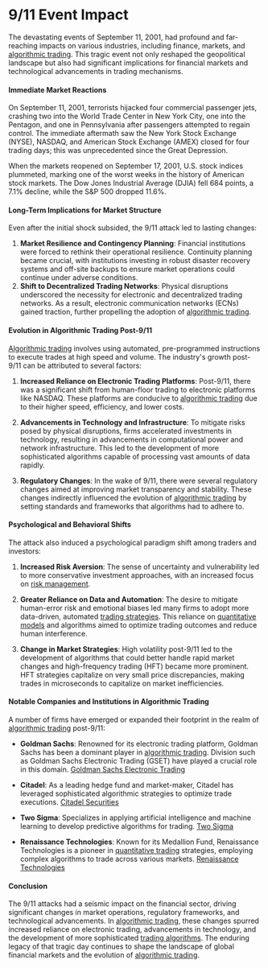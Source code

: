 # 9/11 Event Impact

The devastating events of September 11, 2001, had profound and far-reaching impacts on various industries, including finance, markets, and [algorithmic trading](../a/algorithmic_trading.md). This tragic event not only reshaped the geopolitical landscape but also had significant implications for financial markets and technological advancements in trading mechanisms.

#### Immediate Market Reactions

On September 11, 2001, terrorists hijacked four commercial passenger jets, crashing two into the World Trade Center in New York City, one into the Pentagon, and one in Pennsylvania after passengers attempted to regain control. The immediate aftermath saw the New York Stock Exchange (NYSE), NASDAQ, and American Stock Exchange (AMEX) closed for four trading days; this was unprecedented since the Great Depression.

When the markets reopened on September 17, 2001, U.S. stock indices plummeted, marking one of the worst weeks in the history of American stock markets. The Dow Jones Industrial Average (DJIA) fell 684 points, a 7.1% decline, while the S&P 500 dropped 11.6%.

#### Long-Term Implications for Market Structure

Even after the initial shock subsided, the 9/11 attack led to lasting changes:

1. **Market Resilience and Contingency Planning**: Financial institutions were forced to rethink their operational resilience. Continuity planning became crucial, with institutions investing in robust disaster recovery systems and off-site backups to ensure market operations could continue under adverse conditions.
2. **Shift to Decentralized Trading Networks**: Physical disruptions underscored the necessity for electronic and decentralized trading networks. As a result, electronic communication networks (ECNs) gained traction, further propelling the adoption of [algorithmic trading](../a/algorithmic_trading.md).

#### Evolution in Algorithmic Trading Post-9/11

[Algorithmic trading](../a/algorithmic_trading.md) involves using automated, pre-programmed instructions to execute trades at high speed and volume. The industry's growth post-9/11 can be attributed to several factors:

1. **Increased Reliance on Electronic Trading Platforms**: Post-9/11, there was a significant shift from human-floor trading to electronic platforms like NASDAQ. These platforms are conducive to [algorithmic trading](../a/algorithmic_trading.md) due to their higher speed, efficiency, and lower costs.
   
2. **Advancements in Technology and Infrastructure**: To mitigate risks posed by physical disruptions, firms accelerated investments in technology, resulting in advancements in computational power and network infrastructure. This led to the development of more sophisticated algorithms capable of processing vast amounts of data rapidly.

3. **Regulatory Changes**: In the wake of 9/11, there were several regulatory changes aimed at improving market transparency and stability. These changes indirectly influenced the evolution of [algorithmic trading](../a/algorithmic_trading.md) by setting standards and frameworks that algorithms had to adhere to.

#### Psychological and Behavioral Shifts

The attack also induced a psychological paradigm shift among traders and investors:

1. **Increased Risk Aversion**: The sense of uncertainty and vulnerability led to more conservative investment approaches, with an increased focus on [risk management](../r/risk_management.md).
  
2. **Greater Reliance on Data and Automation**: The desire to mitigate human-error risk and emotional biases led many firms to adopt more data-driven, automated [trading strategies](../t/trading_strategies.md). This reliance on [quantitative models](../q/quantitative_models.md) and algorithms aimed to optimize trading outcomes and reduce human interference.

3. **Change in Market Strategies**: High volatility post-9/11 led to the development of algorithms that could better handle rapid market changes and high-frequency trading (HFT) became more prominent. HFT strategies capitalize on very small price discrepancies, making trades in microseconds to capitalize on market inefficiencies.

#### Notable Companies and Institutions in Algorithmic Trading

A number of firms have emerged or expanded their footprint in the realm of [algorithmic trading](../a/algorithmic_trading.md) post-9/11:

- **Goldman Sachs**: Renowned for its electronic trading platform, Goldman Sachs has been a dominant player in [algorithmic trading](../a/algorithmic_trading.md). Division such as Goldman Sachs Electronic Trading (GSET) have played a crucial role in this domain. [Goldman Sachs Electronic Trading](https://www.goldmansachs.com/what-we-do/securities/products-and-business-groups/gset/)

- **Citadel**: As a leading hedge fund and market-maker, Citadel has leveraged sophisticated algorithmic strategies to optimize trade executions. [Citadel Securities](https://www.citadelsecurities.com/)

- **Two Sigma**: Specializes in applying artificial intelligence and machine learning to develop predictive algorithms for trading. [Two Sigma](https://www.twosigma.com/)

- **Renaissance Technologies**: Known for its Medallion Fund, Renaissance Technologies is a pioneer in [quantitative trading](../q/quantitative_trading.md) strategies, employing complex algorithms to trade across various markets. [Renaissance Technologies](https://www.rentec.com/Home.action)

#### Conclusion

The 9/11 attacks had a seismic impact on the financial sector, driving significant changes in market operations, regulatory frameworks, and technological advancements. In [algorithmic trading](../a/algorithmic_trading.md), these changes spurred increased reliance on electronic trading, advancements in technology, and the development of more sophisticated [trading algorithms](../t/trading_algorithms.md). The enduring legacy of that tragic day continues to shape the landscape of global financial markets and the evolution of [algorithmic trading](../a/algorithmic_trading.md).
